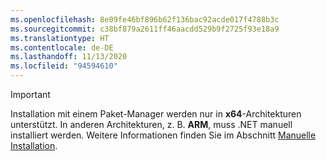 ```yaml
---
ms.openlocfilehash: 8e09fe46bf896b62f136bac92acde017f4788b3c
ms.sourcegitcommit: c38bf879a2611ff46aacdd529b9f2725f93e18a9
ms.translationtype: HT
ms.contentlocale: de-DE
ms.lasthandoff: 11/13/2020
ms.locfileid: "94594610"
---
```


> [!IMPORTANT]
> Installation mit einem Paket-Manager werden nur in **x64**-Architekturen unterstützt. In anderen Architekturen, z. B. **ARM**, muss .NET manuell installiert werden. Weitere Informationen finden Sie im Abschnitt [Manuelle Installation](#manual-install).
